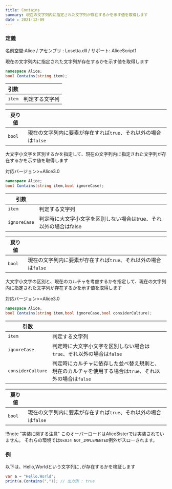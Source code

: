 ```yaml
---
title: Contains
summary: 現在の文字列内に指定された文字列が存在するかを示す値を取得します
date : 2021-12-09
---
```

### 定義
名前空間:Alice / アセンブリ : Losetta.dll / サポート: AliceScript1

現在の文字列内に指定された文字列が存在するかを示す値を取得します

```cs title="AliceScript"
namespace Alice;
bool Contains(string item);
```

|引数| |
|-|-|
|`item`|判定する文字列|

|戻り値| |
|-|-|
|`bool`| 現在の文字列内に要素が存在すれば`true`、それ以外の場合は`false`|

大文字小文字を区別するかを指定して、現在の文字列内に指定された文字列が存在するかを示す値を取得します

<span class="badge bg-success">対応バージョン>=Alice3.0</span>

```cs title="AliceScript"
namespace Alice;
bool Contains(string item,bool ignoreCase);
```

|引数| |
|-|-|
|`item`|判定する文字列|
|`ignoreCase`|判定時に大文字小文字を区別しない場合はtrue、それ以外の場合はfalse|

|戻り値| |
|-|-|
|`bool`| 現在の文字列内に要素が存在すれば`true`、それ以外の場合は`false`|

大文字小文字の区別と、現在のカルチャを考慮するかを指定して、現在の文字列内に指定された文字列が存在するかを示す値を取得します

<span class="badge bg-success">対応バージョン>=Alice3.0</span>

```cs title="AliceScript"
namespace Alice;
bool Contains(string item,bool ignoreCase,bool considerCulture);
```

|引数| |
|-|-|
|`item`|判定する文字列|
|`ignoreCase`|判定時に大文字小文字を区別しない場合は`true`、それ以外の場合は`false`|
|`considerCulture`|判定時にカルチャに依存した並べ替え規則と、現在のカルチャを使用する場合は`true`、それ以外の場合は`false`|

|戻り値| |
|-|-|
|`bool`| 現在の文字列内に要素が存在すれば`true`、それ以外の場合は`false`|

!!!note "実装に関する注意"
    このオーバーロードはAliceSisterでは実装されていません。
    それらの環境では`0x034 NOT_IMPLEMENTED`例外がスローされます。

### 例
以下は、Hello,Worldという文字列に`,`が存在するかを検証します

```cs title="AliceScript"
var a = "Hello,World";
print(a.Contains(",")); // 出力例 : true
```
